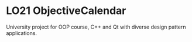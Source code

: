 # LO21 ObjectiveCalendar

University project for OOP course, C++ and Qt with diverse design pattern applications.

